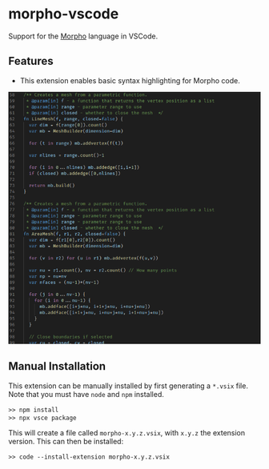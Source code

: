 # morpho-vscode

Support for the [Morpho](https://github.com/Morpho-lang/morpho) language in VSCode.

## Features

* This extension enables basic syntax highlighting for Morpho code.

![Syntax Highlighting](images/example.png)

## Manual Installation

This extension can be manually installed by first generating a `*.vsix` file.
Note that you must have `node` and `npm` installed.

```shell
>> npm install
>> npx vsce package
```

This will create a file called `morpho-x.y.z.vsix`, with `x.y.z` the extension
version. This can then be installed:

```shell
>> code --install-extension morpho-x.y.z.vsix
```
